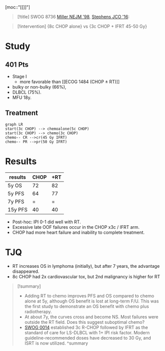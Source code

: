 [moc::"[[]]"]
>[!title]
> SWOG 8736 [Miller NEJM '98](https://www.nejm.org/doi/10.1056/NEJM199807023390104?url_ver=Z39.88-2003&rfr_id=ori:rid:crossref.org&rfr_dat=cr_pub%3dwww.ncbi.nlm.nih.gov), [Stephens JCO '16](https://www.ncbi.nlm.nih.gov/pmc/articles/PMC5012710/):

>[!intervention]
> {8c CHOP alone} vs {3c CHOP + IFRT 45-50 Gy}

# Study
## 401 Pts
- Stage I
	- more favorable than [[ECOG 1484 (CHOP ± RT)]]
- bulky or non-bulky (66%),
- DLBCL (75%). 
- MFU 18y.

## Treatment
```mermaid
graph LR
start(3c CHOP) --> chemoalone(5c CHOP)
start(3c CHOP) --> chemo(3c CHOP) 
chemo-- CR -->cr(45 Gy IFRT)
chemo-- PR -->pr(50 Gy IFRT)
```

# Results
| results | CHOP | +RT |
| ------- | ---- | --- |
| 5y OS   | 72   | 82  |
| 5y PFS  | 64   | 77  |
| 7y PFS  | =    | =   |
| 15y PFS | 40   | 40  |

- Post-hoc: IPI 0-1 did well with RT.
- Excessive late OOF failures occur in the CHOP x3c / IFRT arm.
- CHOP had more heart failure and inability to complete treatment.

# TJQ
- RT increases OS in lymphoma (initially), but after 7 years, the advantage disappeared.
- 8c CHOP had 2x cardiovascular tox, but 2nd malignancy is higher for RT

>[!summary]
> - Adding RT to chemo improves PFS and OS compared to chemo alone at 5y, although OS benefit is lost at long-term F/U. This was the first study to demonstrate an OS benefit with chemo plus radiotherapy.
>- At about 7y, the curves cross and become NS. Most failures were outside the RT field. Does this suggest suboptimal chemo?
>- [SWOG 0014](https://docs.google.com/document/d/1gKy2Hpx7FxInjOpKIBkTFJWpqhJ3I-gSXz9eRwq-NSY/edit#bookmark=id.59m21epibzi1) established 3c R-CHOP followed by IFRT as the standard of care for LS-DLBCL with 1+ IPI risk factor. Modern guideline-recommended doses have decreased to 30 Gy, and ISRT is now utilized.
>^summary

